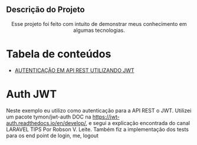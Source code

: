 ## Descrição do Projeto
<p align="center">Esse projeto foi feito com intuito de demonstrar meus conhecimento em algumas tecnologias.</p>

Tabela de conteúdos
=================
<!--ts-->
   * [AUTENTICAÇÃO EM API REST UTILIZANDO JWT](#auth-jwt)
<!--te-->

Auth JWT
========
Neste exemplo eu utilizo como autenticação para a API REST o JWT.
Utilizei um pacote tymon/jwt-auth DOC na https://jwt-auth.readthedocs.io/en/develop/, e segui a explicação encontrada do canal LARAVEL TIPS Por Robson V. Leite.
Também fiz a implementação dos tests para os end point de login, me, logout

